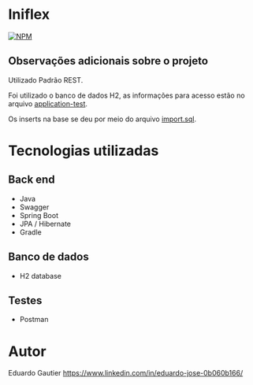 # Iniflex
[![NPM](https://img.shields.io/npm/l/react)](https://github.com/YGSilva/Iniflex/blob/master/LICENCE) 

## Observações adicionais sobre o projeto

Utilizado Padrão REST.

Foi utilizado o banco de dados H2, as informações para acesso estão no arquivo [application-test](https://github.com/EduardoGautier/Iniflex/blob/main/simples-crud/src/main/resources/application-test.properties).

Os inserts na base se deu por meio do arquivo [import.sql](https://github.com/EduardoGautier/Iniflex/blob/main/simples-crud/src/main/resources/import.sql).

# Tecnologias utilizadas
## Back end
- Java
- Swagger
- Spring Boot
- JPA / Hibernate
- Gradle

## Banco de dados
- H2 database

## Testes
- Postman

# Autor

Eduardo Gautier 
https://www.linkedin.com/in/eduardo-jose-0b060b166/

